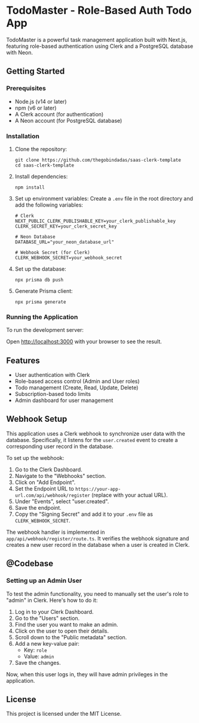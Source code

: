 # TodoMaster - Role-Based Auth Todo App

TodoMaster is a powerful task management application built with Next.js, featuring role-based authentication using Clerk and a PostgreSQL database with Neon.

## Getting Started

### Prerequisites

- Node.js (v14 or later)
- npm (v6 or later)
- A Clerk account (for authentication)
- A Neon account (for PostgreSQL database)

### Installation

1. Clone the repository:

   ```
   git clone https://github.com/thegobindadas/saas-clerk-template
   cd saas-clerk-template
   ```

2. Install dependencies:

   ```
   npm install
   ```

3. Set up environment variables:
   Create a `.env` file in the root directory and add the following variables:

   ```
   # Clerk
   NEXT_PUBLIC_CLERK_PUBLISHABLE_KEY=your_clerk_publishable_key
   CLERK_SECRET_KEY=your_clerk_secret_key

   # Neon Database
   DATABASE_URL="your_neon_database_url"

   # Webhook Secret (for Clerk)
   CLERK_WEBHOOK_SECRET=your_webhook_secret
   ```

4. Set up the database:

   ```
   npx prisma db push
   ```

5. Generate Prisma client:
   ```
   npx prisma generate
   ```

### Running the Application

To run the development server:

Open [http://localhost:3000](http://localhost:3000) with your browser to see the result.

## Features

- User authentication with Clerk
- Role-based access control (Admin and User roles)
- Todo management (Create, Read, Update, Delete)
- Subscription-based todo limits
- Admin dashboard for user management

## Webhook Setup

This application uses a Clerk webhook to synchronize user data with the database. Specifically, it listens for the `user.created` event to create a corresponding user record in the database.

To set up the webhook:

1. Go to the Clerk Dashboard.
2. Navigate to the "Webhooks" section.
3. Click on "Add Endpoint".
4. Set the Endpoint URL to `https://your-app-url.com/api/webhook/register` (replace with your actual URL).
5. Under "Events", select "user.created".
6. Save the endpoint.
7. Copy the "Signing Secret" and add it to your `.env` file as `CLERK_WEBHOOK_SECRET`.

The webhook handler is implemented in `app/api/webhook/register/route.ts`. It verifies the webhook signature and creates a new user record in the database when a user is created in Clerk.

## @Codebase

### Setting up an Admin User

To test the admin functionality, you need to manually set the user's role to "admin" in Clerk. Here's how to do it:

1. Log in to your Clerk Dashboard.
2. Go to the "Users" section.
3. Find the user you want to make an admin.
4. Click on the user to open their details.
5. Scroll down to the "Public metadata" section.
6. Add a new key-value pair:
   - Key: `role`
   - Value: `admin`
7. Save the changes.

Now, when this user logs in, they will have admin privileges in the application.


## License

This project is licensed under the MIT License.
